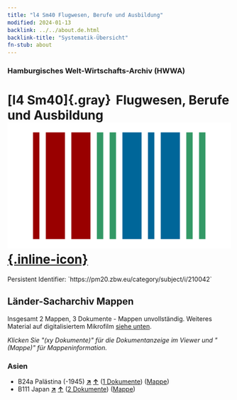 ```yaml
---
title: "l4 Sm40 Flugwesen, Berufe und Ausbildung"
modified: 2024-01-13
backlink: ../../about.de.html
backlink-title: "Systematik-Übersicht"
fn-stub: about
---
```


### Hamburgisches Welt-Wirtschafts-Archiv (HWWA)

# [l4 Sm40]{.gray}&#8201; Flugwesen, Berufe und Ausbildung &#160; [![Wikidata](/images/Wikidata-logo.svg "Wikidata"){.inline-icon}](http://www.wikidata.org/entity/Q104700245)

<div class="hint">Persistent Identifier: `https://pm20.zbw.eu/category/subject/i/210042`</div>







## Länder-Sacharchiv Mappen






Insgesamt 2 Mappen, 3 Dokumente - Mappen unvollständig. Weiteres Material auf digitalisiertem Mikrofilm [siehe unten](#filmsections).

_Klicken Sie "(xy Dokumente)" für die Dokumentanzeige im Viewer und "(Mappe)" für Mappeninformation._




### Asien

- B24a Palästina (-1945) [**&nearr;**](../../../geo/i/141115/about.de.html "Palästina (-1945) (alle Mappen)") [**&uarr;**](../../../geo/about.de.html#B24a "Ländersystematik") (<a href="https://pm20.zbw.eu/iiifview/folder/sh/141115,210042" title="über: Palästina (-1945) : Flugwesen, Berufe und Ausbildung" target="_blank">1 Dokumente</a>) ([Mappe](../../../../folder/sh/1411xx/141115/2100xx/210042/about.de.html))
- B111 Japan [**&nearr;**](../../../geo/i/141272/about.de.html "Japan (alle Mappen)") [**&uarr;**](../../../geo/about.de.html#B111 "Ländersystematik") (<a href="https://pm20.zbw.eu/iiifview/folder/sh/141272,210042" title="über: Japan : Flugwesen, Berufe und Ausbildung" target="_blank">2 Dokumente</a>) ([Mappe](../../../../folder/sh/1412xx/141272/2100xx/210042/about.de.html))



<a id="filmsections" />














